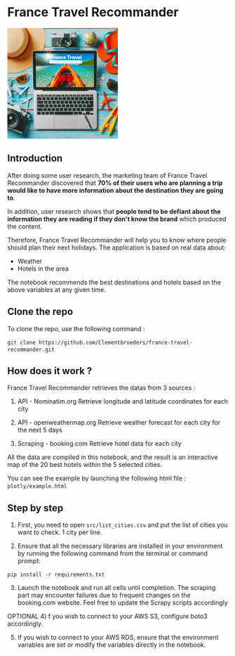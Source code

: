 # France Travel Recommander

<img src="img/image.jpg" alt="Image" width="50%" height="50%">

## Introduction

After doing some user research, the marketing team of France Travel Recommander discovered that **70% of their users who are planning a trip would like to have more information about the destination they are going to**. 

In addition, user research shows that **people tend to be defiant about the information they are reading if they don't know the brand** which produced the content. 

Therefore, France Travel Recommander will help you to know where people should plan their next holidays. The application is based on real data about:

* Weather 
* Hotels in the area 

The notebook recommends the best destinations and hotels based on the above variables at any given time.


## Clone the repo

To clone the repo, use the following command :

```
git clone https://github.com/Clementbroeders/france-travel-recommander.git
```

## How does it work ?

France Travel Recommander retrieves the datas from 3 sources :

1) API - Nominatim.org
Retrieve longitude and latitude coordinates for each city

2) API - openweathermap.org
Retrieve weather forecast for each city for the next 5 days

3) Scraping - booking.com
Retrieve hotel data for each city

All the data are compiled in this notebook, and the result is an interactive map of the 20 best hotels within the 5 selected cities.

You can see the example by launching the following html file : ```plotly/example.html```

## Step by step

1) First, you need to open ```src/list_cities.csv``` and put the list of cities you want to check. 1 city per line.

2) Ensure that all the necessary libraries are installed in your environment by running the following command from the terminal or command prompt:

```
pip install -r requirements.txt
```

3) Launch the notebook and run all cells until completion. The scraping part may encounter failures due to frequent changes on the booking.com website. Feel free to update the Scrapy scripts accordingly

OPTIONAL
4) f you wish to connect to your AWS S3, configure boto3 accordingly.

5) If you wish to connect to your AWS RDS, ensure that the environment variables are set or modify the variables directly in the notebook.
